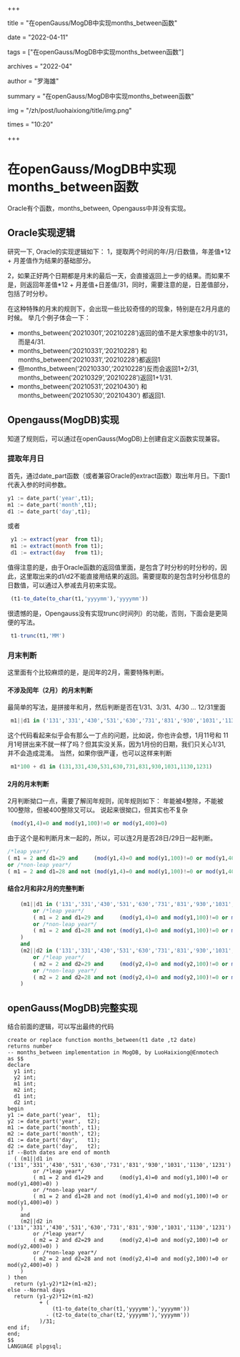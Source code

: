 +++

title = "在openGauss/MogDB中实现months_between函数" 

date = "2022-04-11" 

tags = ["在openGauss/MogDB中实现months_between函数"] 

archives = "2022-04" 

author = "罗海雄" 

summary = "在openGauss/MogDB中实现months_between函数"

img = "/zh/post/luohaixiong/title/img.png" 

times = "10:20"

+++

# 在openGauss/MogDB中实现months_between函数

Oracle有个函数，months_between, Opengauss中并没有实现。

## Oracle实现逻辑

研究一下, Oracle的实现逻辑如下：
1，提取两个时间的年/月/日数值，年差值*12 + 月差值作为结果的基础部分。

2，如果正好两个日期都是月末的最后一天，会直接返回上一步的结果。而如果不是，则返回年差值*12 + 月差值+日差值/31，同时，需要注意的是，日差值部分，包括了时分秒。

在这种特殊的月末的规则下，会出现一些比较奇怪的的现象，特别是在2月月底的时候。
举几个例子体会一下：

- months_between(‘20210301’,‘20210228’)返回的值不是大家想象中的1/31， 而是4/31.
- months_between(‘20210331’,‘20210228’) 和months_between(‘20210331’,‘20210228’)都返回1
- 但months_between(‘20210330’,‘20210228’)反而会返回1+2/31, months_between(‘20210329’,‘20210228’)返回1+1/31.
- months_between(‘20210531’,‘20210430’)
  和 months_between(‘20210530’,‘20210430’) 都返回1.

## Opengauss(MogDB)实现

知道了规则后，可以通过在openGauss(MogDB)上创建自定义函数实现兼容。

### 提取年月日

首先，通过date_part函数（或者兼容Oracle的extract函数）取出年月日。下面t1代表入参的时间参数。

```sql
y1 := date_part('year',t1);
m1 := date_part('month',t1);
d1 := date_part('day',t1);
```

或者

```sql
 y1 := extract(year  from t1);
 m1 := extract(month from t1);
 d1 := extract(day   from t1);
```

值得注意的是，由于Oracle函数的返回值里面，是包含了时分秒的时分秒的，因此，这里取出来的d1/d2不能直接用结果的返回。需要提取的是包含时分秒信息的日数值，可以通过入参减去月初来实现。

```sql
 (t1-to_date(to_char(t1,'yyyymm'),'yyyymm'))
```

很遗憾的是，Opengauss没有实现trunc(时间列）的功能，否则，下面会是更简便的写法。

```sql
 t1-trunc(t1,'MM') 
```

### 月末判断

这里面有个比较麻烦的是，是闰年的2月，需要特殊判断。

#### 不涉及闰年（2月）的月末判断

最简单的写法，是拼接年和月，然后判断是否在1/31、3/31、4/30 … 12/31里面

```sql
 m1||d1 in ('131','331','430','531','630','731','831','930','1031','1130','1231') 
```

这个代码看起来似乎会有那么一丁点的问题，比如说，你也许会想，1月11号和 11月1号拼出来不就一样了吗？但其实没关系，因为1月份的日期，我们只关心1/31, 并不会造成混淆。
当然，如果你很严谨，也可以这样来判断

```sql
 m1*100 + d1 in (131,331,430,531,630,731,831,930,1031,1130,1231) 
```

#### 2月的月末判断

2月判断拗口一点，需要了解闰年规则，闰年规则如下：
年能被4整除，不能被100整除，但被400整除又可以。
说起来很拗口，但其实也不复杂

```sql
 (mod(y1,4)=0 and mod(y1,100)!=0 or mod(y1,400)=0) 
```

由于这个是和判断月末一起的，所以，可以连2月是否28日/29日一起判断。

```sql
/*leap year*/ 
( m1 = 2 and d1=29 and     (mod(y1,4)=0 and mod(y1,100)!=0 or mod(y1,400)=0) ) 
or /*non-leap year*/ 
( m1 = 2 and d1=28 and not (mod(y1,4)=0 and mod(y1,100)!=0 or mod(y1,400)=0) )
```

#### 结合2月和非2月的完整判断

```sql
    (m1||d1 in ('131','331','430','531','630','731','831','930','1031','1130','1231')
        or /*leap year*/ 
        ( m1 = 2 and d1=29 and     (mod(y1,4)=0 and mod(y1,100)!=0 or mod(y1,400)=0) ) 
        or /*non-leap year*/ 
        ( m1 = 2 and d1=28 and not (mod(y1,4)=0 and mod(y1,100)!=0 or mod(y1,400)=0) )
    )
    and 
    (m2||d2 in ('131','331','430','531','630','731','831','930','1031','1130','1231')
        or /*leap year*/ 
        ( m2 = 2 and d2=29 and     (mod(y2,4)=0 and mod(y2,100)!=0 or mod(y2,400)=0) ) 
        or /*non-leap year*/ 
        ( m2 = 2 and d2=28 and not (mod(y2,4)=0 and mod(y2,100)!=0 or mod(y2,400)=0) )
    ) 

```

## openGauss(MogDB)完整实现

结合前面的逻辑，可以写出最终的代码

```plsql
create or replace function months_between(t1 date ,t2 date) 
returns number
-- months_between implementation in MogDB, by LuoHaixiong@Enmotech
as $$
declare
  y1 int;
  y2 int;
  m1 int;
  m2 int;
  d1 int;
  d2 int;
begin
y1 := date_part('year',  t1);
y2 := date_part('year',  t2);
m1 := date_part('month', t1);
m2 := date_part('month', t2);
d1 := date_part('day',   t1);
d2 := date_part('day',   t2);
if --Both dates are end of month
  ( (m1||d1 in ('131','331','430','531','630','731','831','930','1031','1130','1231')
        or /*leap year*/ 
        ( m1 = 2 and d1=29 and     (mod(y1,4)=0 and mod(y1,100)!=0 or mod(y1,400)=0) ) 
        or /*non-leap year*/ 
        ( m1 = 2 and d1=28 and not (mod(y1,4)=0 and mod(y1,100)!=0 or mod(y1,400)=0) )
    )
    and 
    (m2||d2 in ('131','331','430','531','630','731','831','930','1031','1130','1231')
        or /*leap year*/ 
        ( m2 = 2 and d2=29 and     (mod(y2,4)=0 and mod(y2,100)!=0 or mod(y2,400)=0) ) 
        or /*non-leap year*/ 
        ( m2 = 2 and d2=28 and not (mod(y2,4)=0 and mod(y2,100)!=0 or mod(y2,400)=0) )
    )  
) then
  return (y1-y2)*12+(m1-m2);
else --Normal days
  return (y1-y2)*12+(m1-m2)
          + (
              (t1-to_date(to_char(t1,'yyyymm'),'yyyymm'))  
            - (t2-to_date(to_char(t2,'yyyymm'),'yyyymm'))
          )/31;
end if; 
end;
$$
LANGUAGE plpgsql;
```
